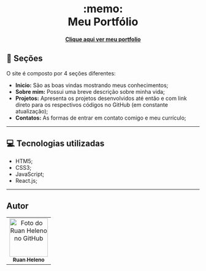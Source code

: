 <h1 align="center">
  :memo:<br>Meu Portfólio
</h1>

<!-- ![Resultado final do projeto](Artwork/Images/preview.png) -->

<h4 align="center"><a href="https://ruanheleno.github.io/inicio/">Clique aqui ver meu portfolio</a></h4>

## :notebook: Seções

O site é composto por 4 seções diferentes:

- **Inicio:** São as boas vindas mostrando meus conhecimentos;
- **Sobre mim:** Possui uma breve descrição sobre minha vida;
- **Projetos:** Apresenta os projetos desenvolvidos até então e com link direto para os respectivos códigos no GitHub (em constante atualização);
- **Contatos:** As formas de entrar em contato comigo e meu currículo;

---

## :computer: Tecnologias utilizadas

- HTM5;
- CSS3;
- JavaScript;
- React.js;

---

## Autor<br>

<table>
  <tr>
    <td align="center">
      <a href="https://github.com/ruanHeleno">
        <img 
            src="https://github.com/RuanHeleno.png" 
            width="100px;" 
            alt="Foto do Ruan Heleno no GitHub" 
        /> <br />
        <sub> <b>Ruan Heleno</b> </sub>
      </a>
    </td>
  </tr>
</table>
